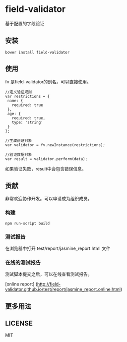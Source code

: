 # field-validator

基于配置的字段验证

## 安装
```
bower install field-validator
```

## 使用
fv 是field-validator的别名。可以直接使用。
 ```
//定义验证规则
var restrictions = {
  name: {
    required: true
  },
  age: {
    required: true,
    type: 'string'
  }
};

//生成验证对象
var validator = fv.newInstance(restrictions);

//验证数据对象
var result = validator.perform(data);

```
如果验证失败，result中会包含错误信息。

## 贡献

非常欢迎协作开发。可以申请成为组织成员。

### 构建
```
npm run-script build
```
### 测试报告
在浏览器中打开 test/report/jasmine_report.html 文件


### 在线的测试报告
测试脚本提交之后，可以在线查看测试报告。

[online report] (http://field-validator.github.io/test/report/jasmine_report.online.html)



## 更多用法

## LICENSE
MIT
